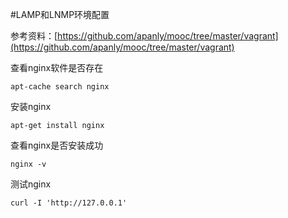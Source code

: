 #LAMP和LNMP环境配置

参考资料：[https://github.com/apanly/mooc/tree/master/vagrant](https://github.com/apanly/mooc/tree/master/vagrant)  

查看nginx软件是否存在
```
apt-cache search nginx
```

安装nginx
```
apt-get install nginx
```

查看nginx是否安装成功
```
nginx -v
```

测试nginx
```
curl -I 'http://127.0.0.1'
```

